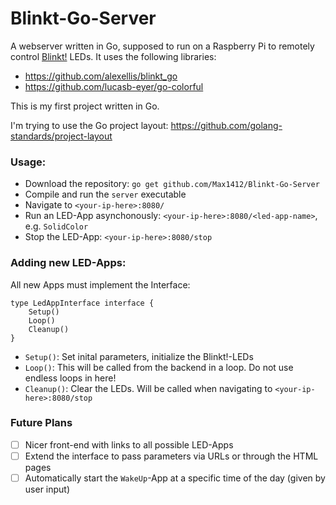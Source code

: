 # Blinkt-Go-Server

A webserver written in Go, supposed to run on a Raspberry Pi to remotely control [Blinkt!](https://shop.pimoroni.de/products/blinkt) LEDs.
It uses the following libraries:
* https://github.com/alexellis/blinkt_go
* https://github.com/lucasb-eyer/go-colorful

This is my first project written in Go.

I'm trying to use the Go project layout: https://github.com/golang-standards/project-layout

### Usage:

* Download the repository: `go get github.com/Max1412/Blinkt-Go-Server`
* Compile and run the `server` executable
* Navigate to `<your-ip-here>:8080/`
* Run an LED-App asynchonously: `<your-ip-here>:8080/<led-app-name>`, e.g. `SolidColor`
* Stop the LED-App: `<your-ip-here>:8080/stop`

### Adding new LED-Apps:

All new Apps must implement the Interface:
```
type LedAppInterface interface {
    Setup()
    Loop()
    Cleanup()
}
```

* `Setup()`: Set inital parameters, initialize the Blinkt!-LEDs
* `Loop()`: This will be called from the backend in a loop. Do not use endless loops in here!
* `Cleanup()`: Clear the LEDs. Will be called when navigating to `<your-ip-here>:8080/stop`

### Future Plans
- [ ] Nicer front-end with links to all possible LED-Apps
- [ ] Extend the interface to pass parameters via URLs or through the HTML pages
- [ ] Automatically start the `WakeUp`-App at a specific time of the day (given by user input)
